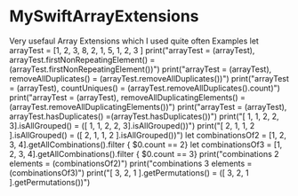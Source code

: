 # MySwiftArrayExtensions
Very usefaul Array Extensions which I used quite often
Examples
let arrayTest = [1, 2, 3, 8, 2, 1, 5, 1, 2, 3 ]
print("arrayTest = \(arrayTest), arrayTest.firstNonRepeatingElement() = \(arrayTest.firstNonRepeatingElement())")
print("arrayTest = \(arrayTest), removeAllDuplicates() = \(arrayTest.removeAllDuplicates())")
print("arrayTest = \(arrayTest), countUniques() = \(arrayTest.removeAllDuplicates().count)")
print("arrayTest = \(arrayTest), removeAllDuplicatingElements() = \(arrayTest.removeAllDuplicatingElements())")
print("arrayTest = \(arrayTest), arrayTest.hasDuplicates() =\(arrayTest.hasDuplicates())")
print("[ 1, 1, 2, 2, 3].isAllGrouped() = \([ 1, 1, 2, 2, 3].isAllGrouped())")
print("[ 2, 1, 1, 2 ].isAllGrouped()   = \([ 2, 1, 1, 2 ].isAllGrouped())")
let combinationsOf2 = [1, 2, 3, 4].getAllCombinations().filter { $0.count == 2}
let combinationsOf3 = [1, 2, 3, 4].getAllCombinations().filter { $0.count == 3}
print("combinations 2 elements = \(combinationsOf2)")
print("combinations 3 elements = \(combinationsOf3)")
print("[ 3, 2, 1 ].getPermutations()   = \([ 3, 2, 1 ].getPermutations())")
